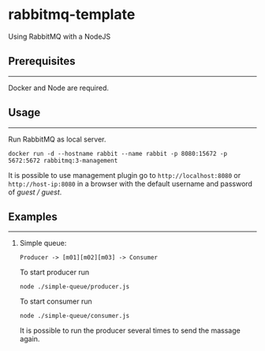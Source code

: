 # rabbitmq-template
Using RabbitMQ with a NodeJS

## Prerequisites
----
Docker and Node are required.


## Usage
-----

Run RabbitMQ as local server.
```
docker run -d --hostname rabbit --name rabbit -p 8080:15672 -p 5672:5672 rabbitmq:3-management
```

It is possible to use management plugin go to `http://localhost:8080` or `http://host-ip:8080` in a browser with the default username and password of *guest / guest*.

## Examples
---
1. Simple queue:
    ```
    Producer -> [m01][m02][m03] -> Consumer
    ```
    To start producer run
    ```
    node ./simple-queue/producer.js
    ```
    To start consumer run
    ```
    node ./simple-queue/consumer.js
    ```
    It is possible to run the producer several times to send the massage again.
